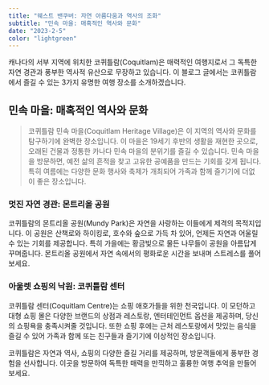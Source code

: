 ```yaml
---
title: "웨스트 밴쿠버: 자연 아름다움과 역사의 조화"
subtitle: "민속 마을: 매혹적인 역사와 문화"
date: "2023-2-5"
color: "lightgreen"
---
```


캐나다의 서부 지역에 위치한 코퀴틀람(Coquitlam)은 매력적인 여행지로서 그 독특한 자연 경관과 풍부한 역사적 유산으로 무장하고 있습니다. 이 블로그 글에서는 코퀴틀람에서 즐길 수 있는 3가지 유명한 여행 장소를 소개하겠습니다.

## 민속 마을: 매혹적인 역사와 문화

> 코퀴틀람 민속 마을(Coquitlam Heritage Village)은 이 지역의 역사와 문화를 탐구하기에 완벽한 장소입니다. 이 마을은 19세기 후반의 생활을 재현한 곳으로, 오래된 건물과 정통한 카나다 민속 마을의 분위기를 즐길 수 있습니다. 민속 마을을 방문하면, 예전 삶의 흔적을 찾고 고유한 공예품을 만드는 기회를 갖게 됩니다. 특히 여름에는 다양한 문화 행사와 축제가 개최되어 가족과 함께 즐기기에 더없이 좋은 장소입니다.

### 멋진 자연 경관: 몬트리올 공원

코퀴틀람의 몬트리올 공원(Mundy Park)은 자연을 사랑하는 이들에게 제격의 목적지입니다. 이 공원은 산책로와 하이킹로, 호수와 숲으로 가득 차 있어, 언제든 자연과 어울릴 수 있는 기회를 제공합니다. 특히 가을에는 황금빛으로 물든 나무들이 공원을 아름답게 꾸며줍니다. 몬트리올 공원에서 자연 속에서의 평화로운 시간을 보내며 스트레스를 풀어보세요.

### 아울렛 쇼핑의 낙원: 코퀴틀람 센터

코퀴틀람 센터(Coquitlam Centre)는 쇼핑 애호가들을 위한 천국입니다. 이 모던하고 대형 쇼핑 몰은 다양한 브랜드의 상점과 레스토랑, 엔터테인먼트 옵션을 제공하며, 당신의 쇼핑욕을 충족시켜줄 것입니다. 또한 쇼핑 후에는 근처 레스토랑에서 맛있는 음식을 즐길 수 있어 가족과 함께 또는 친구들과 즐기기에 이상적인 장소입니다.

코퀴틀람은 자연과 역사, 쇼핑의 다양한 즐길 거리를 제공하며, 방문객들에게 풍부한 경험을 선사합니다. 이곳을 방문하여 독특한 매력을 만끽하고 훌륭한 여행 추억을 만들어보세요.
